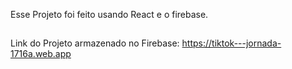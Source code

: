 Esse Projeto foi feito usando React e o firebase.

##
Link do Projeto armazenado no Firebase: https://tiktok---jornada-1716a.web.app
